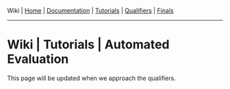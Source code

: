 Wiki | [Home](../../README.md) | [Documentation](../documentation/documentation.md) | [Tutorials](../tutorials/tutorials.md) | [Qualifiers](../qualifiers/qualifier.md) | [Finals](../finals/finals.md)

-------------------------------------------------

# Wiki | Tutorials | Automated Evaluation

This page will be updated when we approach the qualifiers.
<!-- 
This OSRF [repository](https://github.com/osrf/ariac-docker) contains the setup that will be used to automatically evaluate teams' submission for the Agile Robotics for Industrial Automation Competition (ARIAC) hosted by the National Institute of Standards and Technology (NIST).

## Overview

The setup that is created by the code in this repository is the setup that will be used for evaluating teams' systems automatically in the Qualifiers/Finals.
There are two main components to the ARIAC competition setup: the ARIAC server, and the competitor's system.
For security and reproducibility, the ARIAC server and the competitor's system are run in separate isolated environments called containers.
Docker is used to create these containers.

## Getting the code

Clone this code repository locally:

```
mkdir -p ~/ariac_ws && cd ~/ariac_ws
git clone https://github.com/usnistgov/ariac-docker.git
cd ~/ariac_ws/ariac-docker
```

## Installing Docker

- Please, follow [these instructions](https://docs.docker.com/engine/installation/linux/ubuntu/) and install `Docker CE`.


- Continue to the [post-install instructions](https://docs.docker.com/engine/installation/linux/linux-postinstall/) and complete the "Manage Docker as a non-root user" section to avoid having to run the commands on this page using `sudo`.


## Fetch the ARIAC system

To prepare the ARIAC competition system (but not run it), call:

```
./pull_dockerhub_images.bash
```

This will pull a Docker "images" of the latest version of the competition server and the base competitor machine image.

These will take a while to download.

## Preparing the workspace

- Team configuration files must be put into the `team_config` directory in a folder with the name of the team.


- We have provided **two**  examples of submission in the `team_config` directory of this repository.
  - Both `ariac_example_team` and `moveit_example_team` consist of two bash scripts and one sensor configuration file:

```
$ ls team_config/ariac_example_team/
build_team_system.bash  run_team_system.bash    team_config.yaml
$ ls team_config/moveit_example_team/
build_team_system.bash  run_team_system.bash    team_config.yaml
```

* Together these files constitute a submission.
* The files are explained here [automated evaluation](../documentation/automated_evaluation.md).
* We will work with the files of the `ariac_example_team` submission for this tutorial; you can use them as a template for your own team's submission.
* **Note**: Working with `ariac_example_team` will run the command `rosrun ariac_example ariac_example_node` (C++ code).
  * This code does not rely on MoveIt!  and uses simple joint positions.
* **Note**: Working with `moveit_example_team` will run the command `rosrun ariac_example moveit_example_docker.py` (Python code). 
  * The `moveit_example_docker.py` script uses MoveIt! to control the robot.

## Preparing a team's system

- To prepare your team's system (but not run it), call:


```
# ./prepare_team_system.bash <your_team_name>
```

- This will build a Docker "image" of the example team's system built on top of the base competitor image, ready to be launched with the ARIAC competition server.

- The following command will prepare the team `ariac_example_team`:

  `./prepare_team_system.bash ariac_example_team`

  - This command will do multiple things including running the script `build_team_system.bash` which install dependencies, downloading your competitor package, and compiling it.

    



## Running a single trial

To run an example trial (in this case the trial associated with `trial_config/sample.yaml`), call:

```
./run_trial.bash ariac_example_team sample

# For your team you will run:
# ./run_trial.bash <your_team_name> <trial_name>
```

This will instantiate Docker containers from the images that were prepared earlier: one for the ARIAC competition server, and one for your team's system.
The ARIAC environment will be started using the competition configuration file associated with the trial name (i.e. `trial_config/sample.yaml`), and the user configuration file associated with the team name (i.e. `example_team/team_config.yaml`).

_Note: The team's Docker container is started before the ARIAC competition server container. As such you might see the following message before the ARIAC server with the ROS master starts:_

> ERROR: Unable to communicate with Master.

_Note: If you see the following warning, it is safe to ignore it._

>[Wrn] [RenderEngine.cc:97] Unable to create X window. Rendering will be disabled

Once the trial has finished (because your system completed the trial, because you made a call to the `/ariac/end_competition` service, or because time ran out), the logs from the trial will be available in the `logs` directory that has now been created locally.
In the above invocation, the example code will end the competition after ~20 seconds (errors being printed to the terminal as the trial shuts down are expected).

## Reviewing the results of a trial

### Reviewing the trial performance

Once the behavior observed when playing back the trial's log file looks correct, you should then check the completion score.
To do so, open the relevant `performance.log` file (e.g. `logs/ariac_example_team/sample/performance.log`) and check the score output at the end of the file: it lists the scores for each order.

```
$ tail logs/ariac_example_team/sample/performance.log -n 25
(1518553810 6169392) [Dbg] [ROSAriacTaskManagerPlugin.cc:492] Sim time: 22
(1518553810 675725351) [Dbg] [ROSAriacTaskManagerPlugin.cc:717] Handle end service called
(1518553810 676916277) [Dbg] [ROSAriacTaskManagerPlugin.cc:579] End of trial. Final score: 0
Score breakdown:
<game_score>
Total game score: [0]
Total process time: [10.433]
Product travel time: [0]
<order_score order_0>
Total order score: [0]
Time taken: [10.432]
Complete: [false]
<shipment_score order_0_shipment_0>
Completion score: [0]
Complete: [false]
Submitted: [false]
Product presence score: [0]
All products bonus: [0]
Product pose score: [0]
</shipment_score>

</order_score>

</game_score>
```

- In this example the score is 0 because the example team system does not actually complete any orders.


- The general output structure of the `logs` directory is:


```
logs
└── ariac_example_team  # team name
    └── sample  # trial name
        ├── gazebo
        │   └── state.log  # gazebo state log file
        ├── generated  # the specific files generated by gear.py based on team/trial config files
        │   ├── gear.launch
        │   ├── gear.urdf.xacro
        │   └── gear.world
        ├── performance.log  # scoring log file
        ├── ros  # ROS logs copied from ARIAC server container
        │   └── rosout.log
        └── ros-competitor  # ROS logs copied from competitor container
            └── example_node-1-stdout.log
```

- Additionally, there may be a `video` directory containing a video produced from playback of the simulation state log file recorded during the trial(s).
- The following properties are relevant:
  - Logs playback at a slower speed and therefore a 5 minute simulation may result in a 10-15 minute video. 
  - The simulation time is displayed in the bottom right.
  - Simulation time may jump forward a number of seconds if there is a length of time where no movement is detected in the simulation.
  - The log stops at the last time motion occurred, so log files may be shorter than expected if there is no motion.

### Playing back the simulation

- To play back a specific trial's log file, you will need to start the `gear_playback.launch` which is located in `nist_gear/launch`, so make sure you have ARIAC installed and sourced.
- `gear_playback.launch` works with `state.log`, which will be created in the `ariac-docker/logs/<team_name>/<trial_file_name>/gazebo` directory. `gazebo/state.log` will only be generated if you have the following in your trial file:
```
options:
   gazebo_state_logging: true
```
- Next, you need to either create symlinks or add a directory which contains the robot meshes and textures. If you do not perform either one of these two actions, you will get the error messages shown in the figure below. `gear_playback.launch` will try to look for robot meshes and textures on the host machine the same way the robot model is fetched in the docker container, that is, in `/home/ariac/ariac_ws/src/nist_gear/robots`. Since this path does not exist on the host, Gazebo will crash when you click the play button.
  
  - The easiest way to not get these errors is to create the following directory structure on the host `/home/ariac/ariac_ws/src/nist_gear`, then copy the whole `robots` directory from ARIAC into it. The path will finally be `/home/ariac/ariac_ws/src/nist_gear/robots`. **Note**: Make sure you are working in the `/home` directory and not in the Home directory `~`.
  - If you do not want to create a new directory just for the robot meshes/textures, you can create symbolic links that point to an existing robot model files on your machine. For instance, below is an example of a symbolic link that points to the file `torso_base.dae`

```
  sudo ln -s  /home/zeid/ariac_ws/src/ARIAC/nist_gear/robots/torso/meshes/torso_base.dae /home/ariac/ariac_ws/src/nist_gear/robots/torso/meshes/torso_base.dae
```
- Start the launch file for playback:

```
roslaunch nist_gear gear_playback.launch state_log_path:=<absolute_path_to_state.log>
```

    - A concrete example is:
    
  ```
  roslaunch nist_gear gear_playback.launch state_log_path:=/home/zeid/github/ariac-docker/logs/moveit_example_team/qual_a_1/gazebo/state.log
  ```
<img src="../figures/playback-issue.png" width="900" class="center">

  - You should see the ARIAC environment start up with parts in the bins and, sometimes, on shelves. The robot is invisible until you press the play button in the Gazebo window.
  - **Note**: this is currently only possible for user accounts with user ID of 1000.

## Running all trials

_Only one trial config file is provided at the moment; this command will be more useful in the future._

To run all trials listed in the `trial_config` directory, call:

```
./run_all_trials.bash example_team

# For your team you will run:
# ./run_all_trials.bash <your_team_name>
```

- This will run each of the trials sequentially in an automated fashion.
- This is the invocation that will be used to test submissions for the Finals: your system will not be provided with any information about the trial number or the conditions of the trial.
- If your system performs correctly with this invocation, regardless of the set of configuration files in the `trial_config` directory, you're ready for the competition.

## Development tips

### Keeping the competition setup software up to date

- New releases of the ARIAC software will be accompanied by new releases of the Docker images, so that the latest ARIAC version is installed in both the ARIAC competition server image and the base competitor image.
- Whenever there is a new release of the ARIAC software, or whenever you are informed of any other changes to the competition system setup, you will have to run `git pull` to get any recent modifications to the competition system setup, and re-run all scripts in order for the changes to take effect:

```
cd ~/ariac_ws/ariac-docker
# Get any changes to the scripts in this repo.
git pull
# Get the most recent Docker images.
./pull_dockerhub_images.bash
# Re-build your team's Docker image using the latest base competitor image.
./prepare_team_system.bash <your_team_name>
```

### Stopping the competition/containers

- If during your development you need to kill the ARIAC server/competitor containers, you can do so with:


```
./kill_ariac_containers.bash
```

- This will kill and remove all ARIAC containers.


### Utilizing the Docker cache to when re-building the competitor system

- By default, runnng `./build_team_system.bash <your_team_name>` will re-build the image from scratch.
- During development you may find it useful to call `./prepare_team_system.bash <your_team_name> --use-cache` to re-use already-built image in the Docker cache if appropriate.
- However, new versions of packages may have been released since the images in the cache were built, and this will not trigger images to be re-built. Therefore you must not use this option when testing your finalized system for submission.

### Investigating build issues

- If you are having difficulties installing your team's system with the `prepare_team_system` script, you can open a terminal in a clean competitor container (before the script has been run) and see which commands you need to type manually to get your system installed.


First, run:

```
docker run -it --rm --name ariac-competitor-clean-system zeidk/ariac4-competitor-base-melodic:latest
```

- This will start a container with the state immediately before trying to run your `build_team_system` script.
- From inside this container, you can type all of the commands you need to install your code (you do not need to use `sudo`), then run `history` to get a list of the commands that you typed: that will be a good starting point for your `build_team_system` script.
- You may need to modify it slightly e.g. by adding `-y` to commands that otherwise prompt for user input, such as `apt-get install -y ros-melodic-moveit-core`.

Type `exit` to stop the container.

### Investigating the contents of a running competitor container

- Once your team's system has been successfully installed in the competitor container, if you are having difficulties *running* your team's system, you can open a terminal in the container that has your system installed with:


```
docker run -it --rm --name ariac-competitor-system ariac-competitor-<your_team_name>
# e.g. for ariac_example_team:
# docker run -it --rm --name ariac-competitor-system ariac-competitor-ariac_example_team
```

- Inside the container you can look around with, for example:


```
ls ~/my_team_ws
```

- Type `exit` to stop the container.


-------------------------------------------------

- Wiki | [Home](../../README.md) | [Documentation](../documentation/documentation.md) | [Tutorials](../tutorials/tutorials.md) | [Qualifiers](../qualifiers/qualifier.md) | [Finals](../finals/finals.md)

------------------------------------------------- -->

